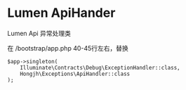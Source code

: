 # Lumen ApiHander
Lumen Api 异常处理类

在 <app-path>/bootstrap/app.php 40-45行左右，替换
```
$app->singleton(
    Illuminate\Contracts\Debug\ExceptionHandler::class,
    Hongjh\Exceptions\ApiHandler::class
);
```
